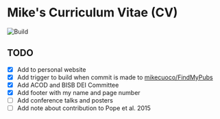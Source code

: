 # Mike's Curriculum Vitae (CV)

![Build](https://github.com/mikecuoco/curriculum-vitae/actions/workflows/build-cv.yaml/badge.svg)

## TODO

- [X] Add to personal website
- [X] Add trigger to build when commit is made to [mikecuoco/FindMyPubs](https://github.com/mikecuoco/FindMyPubs)
- [X] Add ACOD and BISB DEI Committee
- [X] Add footer with my name and page number
- [ ] Add conference talks and posters
- [ ] Add note about contribution to Pope et al. 2015
